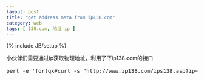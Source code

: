 ```yaml
---
layout: post
title: "get address meta from ip138.com"
category: web 
tags: [ 138.com, 地址 ip ]
---
```

{% include JB/setup %}

小伙伴们需要通过ip获取物理地址，利用了下ip138.com的接口

<pre>
perl -e 'for(qx#curl -s "http://www.ip138.com/ips138.asp?ip=@ARGV&action=2" | iconv -f gbk -t utf8#){print "@ARGV\t$1\n" if /数据：(.*?)\</}  ' www.baidu.com
</pre>
